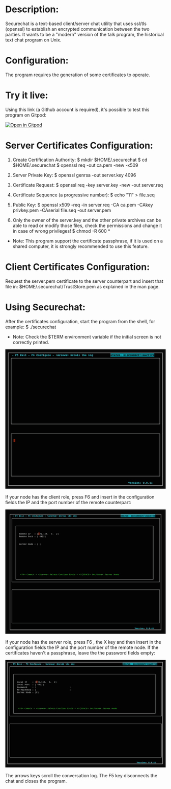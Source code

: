 Description:
============

Securechat is a text-based client/server chat utility  that uses ssl/tls (openssl)  to establish an encrypted communication between the two parties. It wants to be a "modern" version of the talk program, the historical text chat program on Unix.


Configuration:
==============

The program requires the generation of some certificates to operate. 

Try it live:
=============

Using this link (a Github account is required), it's possible to test this program on Gitpod:

[![Open in Gitpod](https://gitpod.io/button/open-in-gitpod.svg)](https://gitpod.io/#https://github.com/gbonacini/securechat)

Server Certificates Configuration:
==================================

1. Create Certification Authority:
$ mkdir $HOME/.securechat 
$ cd $HOME/.securechat 
$ openssl req -out ca.pem -new -x509

2. Server Private Key:
$ openssl genrsa -out server.key 4096

3. Certificate Request:
$ openssl req -key server.key -new -out server.req

4. Certificate Sequence (a progressive number): 
$ echo "11" > file.seq

5. Public Key:
$ openssl x509 -req -in server.req -CA ca.pem -CAkey privkey.pem -CAserial file.seq -out server.pem

5. Only the owner of the server.key and the other private archives can be able to read or modify those files, check the permissions and change it in case of wrong privileges!
$ chmod -R 600 * 

* Note: This program support the certificate passphrase, if it is used on a shared computer, it is strongly recommended to use this feature. 

Client Certificates Configuration:
==================================

Request the server.pem certificate to the server counterpart and insert that file in:
$HOME/.securechat/TrustStore.pem 
as explained in the man page.


Using Securechat:
=================

After the certificates configuration, start the program from the shell, for example:
$ ./securechat 

* Note: Check the $TERM environment variable if the initial screen is not correctly printed. 

![alt text](screenshoots/sc1.png "securechat start")

If your node has the client role, press F6 and insert in the configuration fields the IP and the port number of the remote counterpart:

![alt text](screenshoots/sc2.png "securechat config")

If your node has the server role, press F6 , the X key and then insert in the configuration fields the IP and the port number of the remote node. If the certificates haven't a passphrase, leave the the password fields empty:

![alt text](screenshoots/sc3.png "securechat config")

The arrows keys scroll the conversation log. The F5 key disconnects the chat and closes the program.
